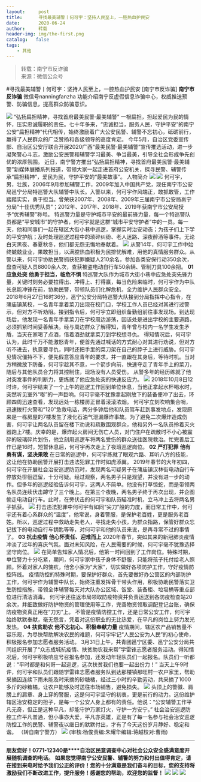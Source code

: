```yaml
---
layout:     post
title:      寻找最美辅警丨何可宇：坚持人民至上，一腔热血护民安
date:       2020-06-24
author:     转载
header-img: img/the-first.png
catalog:   false
tags:
    - 其他
---
```


<blockquote><p>转载：南宁市反诈骗<br>
来源：微信公众号</p></blockquote>

#寻找最美辅警丨何可宇：坚持人民至上，一腔热血护民安
[南宁市反诈骗]
**南宁市反诈骗**
微信号nanningfanzha
功能介绍南宁反虚假信息诈骗中心，权威推送预警、防骗信息，提高群众防骗意识。

![]({{site.baseurl}}/postimg/P9ficrEVSdibaFdUo6mQVVhP5icWdLKuB0Usefy80PE0RJBHjGdS3vicoJqqm8ibZvZdE7XdCZetQLrPSEicViajDiccZg.gif)
“弘扬扁担精神，寻找首府最美民警·最美辅警”
一根扁担，担起爱民为民的情怀，压实忠诚履职的责任。七十年多来，“忠诚担当，服务人民，守护平安”的南宁公安“扁担精神”代代相传，始终激励着广大公安民警、辅警不忘初心，砥砺前行，赢得了人民群众的广泛赞扬和各级领导的高度肯定。
今年5月，自治区党委宣传部、自治区公安厅联合开展2020广西“最美民警·最美辅警”宣传推选活动，进一步凝聚警心斗志，激励公安民警和辅警学习最美、争当最美，引导全社会形成争先创优的浓厚氛围。
近日，南宁警方推出“弘扬扁担精神，寻找首府最美民警·最美辅警”新媒体展播系列报道，带领大家一起走进首府公安机关，探寻民警、辅警传承“扁担精神”，爱民为民，守护平安的“最美故事”。
人物简介
![]({{site.baseurl}}/postimg/Ljib4So7yuWiaG8lRYrEWlKNicJPy20fxpwypKrNL9CDtLzgJG9J3Zmf8ekuRPo87Zc7CaXxPhXIxOmicAouJyuj8g.png)
![]({{site.baseurl}}/postimg/P9ficrEVSdibaneG5rV7p0XNZeodE9juDVlJK5U2euDUqH1rXjqYyicWxaQIedriaKezMemhZFAW12IYlADf7vC68Q.jpeg)
何可宇，男，壮族，2006年9月参加辅警工作，2009年加入中国共产党，现任南宁市公安局邕宁分局特巡警大队辅警中队长。入警以来，何可宇作风端正，敢抓敢管，工作踏踏实实，勇于担当。曾荣获2007年、2008年、2009年三届南宁市公安局邕宁分局“十佳优秀队员”；2012年、2017年、2018年、2019年获南宁市公安局授予“优秀辅警”称号。
特巡警力量是守护城市平安的最前锋力量，每一个特巡警队员都是“平安城市”的守护者，何可宇就是这群“城市平安守护者”中的一员。每一天，他和同事们一起在辖区大街小巷中巡逻，掌握实时治安动态；为孩子们上下学的平安护航；及时处理巡逻过程中的琐碎纠纷、老人迷路、深夜醉酒等事件。无论白天黑夜、春夏秋冬，他们都无怨无悔地奉献着。
![]({{site.baseurl}}/postimg/P9ficrEVSdibaneG5rV7p0XNZeodE9juDV9aW6vKjB3k0JodkNnjpthcW0SHqRyXNgAkS0Geu6TPyibBSo6MfJdng.jpeg)
从警14年，何可宇工作中始终兢兢业业，果敢担当，以满腔热血积极为民排忧解难，用他的真情服务群众。从警以来，何可宇协助民警抓获犯罪嫌疑人210余名，参加各类安保行动350余次，盘查可疑人员8800余人次，查获被盗电动自行车50余辆、管制刀具100余把。
**01**
**应急处突**
**他勇于担当，临危不惧**
特巡警大队作为城市大街小巷中应急处突先锋力量，关键时刻务必要拉得出、冲得上、打得赢，每当危险来临时，何可宇作为中队长总能冲锋在前，协助民警，带领队员们化解危机，全力维护人民群众安全。
2018年6月27日16时36分，邕宁公安分局特巡警大队接到分局指挥中心指令，在蒲庙镇某校，一名青年拿着菜刀出现在校门口，学校工作人员已经对其进行过警示，但对方不听劝阻。接到指令后，何可宇立即组织备勤组前往事发现场。到达现场后，他发现一名青年手拿菜刀在学校周边游荡，因该处是进出学校的主要道路，必须抓紧时间妥善解决。经与周边群众了解得知，青年曾与校内一名学生发生矛盾，当天在家喝了点酒，借着酒劲就拿菜刀到学校想寻仇。
得知情况后，何可宇认为，此时千万不能激怒青年，便首先通过喊话的方式耐心对其进行劝说，但对方听不进去，执意要寻仇，同时还把手里的菜刀架在自己的脖子上进行威胁。何可宇见情况僵持不下，便先假意答应青年的要求，并一直跟在其身后，等待时机。当对方稍微放下防备，何可宇趁其不意，一个箭步向前，快速夺走了青年手上的菜刀，随后与其他队员合力将其控制住，现场没有人员受伤。
从警多年的经历练就了他对突发事件的判断力，更练就了他应急处突的快速反应力。
![]({{site.baseurl}}/postimg/P9ficrEVSdibaneG5rV7p0XNZeodE9juDVQvgS0VbM3UNsxS1aJtcpN1R919Ek0K9gwiagCVhyxRLbVLNWPVOQibhQ.jpeg)
2018年10月8日12时许，何可宇结束了一个上午的巡逻工作回到单位休息，当他正拿起水杯喝水时，突然听见室外“嘭”的一声巨响。何可宇毫不犹豫拿起刚放下的装备便冲了出去，环顾四周迅速查看，发现远处一栋楼房正冒着滚滚浓烟。
何可宇立刻吹响集合哨，迅速拨打火警和“120”急救电话，两分多钟后他和队员驾车赶到事发地点，发现原来是一栋房屋的7楼发生了液化石油气泄漏爆炸事故。为了避免二次爆炸造成伤害，何可宇让两名队员留在楼下劝说和疏散围观群众，他和另外一名队员拎着灭火器跑上7楼。庆幸的是，爆炸起火房间无伤亡人员，对门住户在疏散时不小心被震碎的玻璃碎片划伤，他立刻用巡逻车将两名受伤的群众送往医院救治。忙完善后工作已是16时，短暂休息后，何可宇再次走上了夜班巡逻岗位。
**02**
**严打犯罪**
**他有勇有谋，坚决果敢**
在日常的巡逻中，何可宇练就了眼观六路、耳听八方的技能，这让他在协助民警开展打击违法犯罪工作时如虎添翼。
2019年春节的大年初四，何可宇在开展社会治安巡逻防范时，发现两名可疑男子在蒲庙镇汉林街电动自行车停放处徘徊逗留，十分可疑。经过观察，两名男子只是观望，并没有进一步的动作。但多年的巡逻经验告诉何可宇，这两人不简单。他没有打草惊蛇，而是带领两名队员连续伏击蹲守了三个晚上。在第三个夜晚，两名男子终于再次出现，并企图偷走电动自行车。此时，在旁伏击的何可宇和队员瞄准时机，立马冲上去将两名男子抓获。
![]({{site.baseurl}}/postimg/P9ficrEVSdibaneG5rV7p0XNZeodE9juDVvk53abicBFkY0BY8prSSCyJGSt4L7XO0Ez8fCdHOSbU2kZwII2GPDIA.jpeg)
打击违法犯罪中何可宇有如同“尖刀”般的力度，而日常工作中，何可宇还有着心系群众的“温度”，他常说，身着警服，是保护老百姓，更是服务老百姓。所以，巡逻过程中救助走失老人，寻找走失小孩，为群众指路，保管好群众忘记拔下的电动自行车钥匙等等，对何可宇和他的队员来说，是再寻常不过的事情了。
**03**
**抗击疫情**
**他心怀责任、迎难而上**
2020年春节，突如其来的新冠肺炎疫情冲淡了过年的喜庆气氛。面对未知风险，在人民需要的时候，何可宇毫不犹豫选择坚守岗位。
![]({{site.baseurl}}/postimg/P9ficrEVSdibaneG5rV7p0XNZeodE9juDVqbKVURseOm2TSVU86QrjJiaD7g7eN6KpB7XoY0oVJ8PplbAkCyP3mbg.jpeg)
在简单告知家人情况后，他第一时间回到了工作岗位。特殊时期，单位警力十分吃紧，期间，何可宇家中孩子身体不舒服，只能将孩子托付给老人照顾。怀着对家人的愧疚，他舍小家为“大家”，切实做好各项防护工作，守好疫情防控阵线。
疫情防控的特殊时期，要保护好群众，首先要做好办公营区的内部防护工作，何可宇作为辅警中队长，始终注重发挥骨干带头作用，积极协助民警落实卫生防控措施，带领全体辅警每天对大队办公区域、饭堂、装备柜、垃圾桶等重点部位进行清洁消毒。
何可宇还往返市局领取防疫物资并负责运送到各防疫检查站20余次，并细致做好防护物资的管理使用等工作，完善物资领取调配登记台账，确保防疫物资真正用在“刀刃”上。
不管是疫情防控工作，还是日常公安工作，何可宇始终默默奉献，毫无怨言，凭着对这份职业的无比热爱，在平凡的岗位上努力发光发热。
**04**
**扶贫助农**
**他不忘初心、积极奉献力量**
疫情期间，辖区农产品销售量不容乐观，为尽快帮助解决农民的难题，何可宇牢记“人民公安为人民”的初心使命，积极报名参加志愿者服务活动。
3月31日上午，共青团邕宁区委、邕宁公安分局共同组织开展了“众志成城抗疫情、扶贫助农我来帮”学雷锋志愿者服务活动。得知情况后，何可宇积极响应号召报名参加，还发动年轻队员们一起报名。队员们一听都说：“平时都是和何哥一起巡逻，这次扶贫我们也要一起出份力！”
当天上午9时许，何可宇和队员们跟随学雷锋志愿者服务队到达那楼镇那旺村一农户家里，帮助采摘因连续下雨未能及时采摘的砂糖橘，经过三小时的辛勤劳动，共采摘了1000多斤的砂糖橘，让农户能够及时送往市场销售，避免损失。
![]({{site.baseurl}}/postimg/P9ficrEVSdibaneG5rV7p0XNZeodE9juDVOpL0xuqD1oIHepo1AHNmLJibbT6dzzWJtLYHzkLcwL04rTPKJHYlTfw.jpeg)
头顶上的警徽、肩膀上的肩章、身上穿的警服，这是何可宇坚守的初衷，更是前行的动力。这份维护辖区治安稳定的担子，是每一个公安人身上都有的责任。他说：“公安辅警工作平凡无奇，但正是这种平凡，却能守护万家灯火，守护一方安宁。”
社会治安巡逻防控工作平凡普通，但小事亦大爱，平凡亦英雄，正是有了每一名参与社会治安巡逻防控工作的民警、辅警夜以继日的默默付出，才有了今天这份岁月静好、稳定和谐。
（转自南宁警方）
![]({{site.baseurl}}/postimg/m6vdLvvo6W47AZOFrUD442DAXlvL0HY0syXWrJBVB40xjkO5F3dSEXM9pNGUsCxL5AdicT6MqAVJjZ1NcgpWS6g.jpeg)
(审核:杨俊责编:朱耀华编辑:蒋越校对:曹雨)
***
**朋友您好！0771-12340是****自治区民意调查中心对社会公众安全感满意度开展随机调查的电话。**
**如果您觉得南宁公安民警、辅警的努力和付出值得肯定，请在接到来电时给予我们公正的评价！您的十分满意是我们奋斗的目标，您的支持将激励我们不断改进工作，提升服务！感谢您的帮助，欢迎您的监督！**
![]({{site.baseurl}}/postimg/m6vdLvvo6W4tBmkSw7BynPAZ4dpgGzH6gPSKpMSPibm3ZZdwYARicAqYI6iaLTicawgZUezTc6lgHXWGaSqHwiav3qA.jpeg)
![]({{site.baseurl}}/postimg/m6vdLvvo6W4tBmkSw7BynPAZ4dpgGzH6dmhqpDKgZf4VOiaaxr6LcaFfRCPDEHukjOhPlt2iaH3NnVwoVk1xjWLw.jpeg)
![]({{site.baseurl}}/postimg/m6vdLvvo6W4tBmkSw7BynPAZ4dpgGzH62EZZ3JuBHMHzWr2pWjUukPSqx9WsRt3S4RWQicPNzhvt1LNVX5mbTSw.jpeg)
